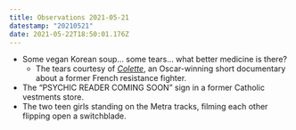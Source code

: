 ```yaml
---
title: Observations 2021-05-21
datestamp: "20210521"
date: 2021-05-22T18:50:01.176Z
---
```

- Some vegan Korean soup… some tears… what better medicine is there?
	- The tears courtesy of *[Colette](https://kottke.org/21/05/colette)*, an Oscar-winning short documentary about a former French resistance fighter.
- The “PSYCHIC READER COMING SOON” sign in a former Catholic vestments store.
- The two teen girls standing on the Metra tracks, filming each other flipping open a switchblade.